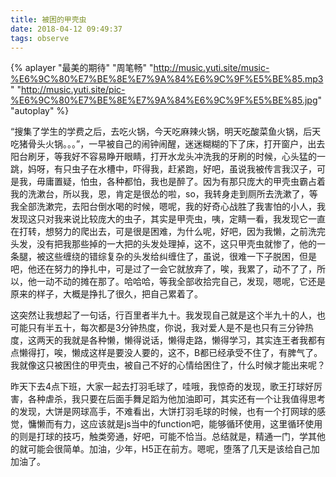 ```yaml
---
title: 被困的甲壳虫
date: 2018-04-12 09:49:37
tags: observe
---
```


<!--&#123;% aplayer "最美的期待" "周笔畅" "http://pic.blackist.top/music%20-%20%E6%9C%80%E7%BE%8E%E7%9A%84%E6%9C%9F%E5%BE%85.mp3" "autoplay=false" %&#125;-->

<!--<iframe frameborder="no" border="0" marginwidth="0" marginheight="0" width=330 height=86 src="//music.163.com/outchain/player?type=2&id=531295576&auto=0&height=66"></iframe>-->

{% aplayer "最美的期待" "周笔畅" "http://music.yuti.site/music-%E6%9C%80%E7%BE%8E%E7%9A%84%E6%9C%9F%E5%BE%85.mp3" "http://music.yuti.site/pic-%E6%9C%80%E7%BE%8E%E7%9A%84%E6%9C%9F%E5%BE%85.jpg" "autoplay" %}


“搜集了学生的学费之后，去吃火锅，今天吃麻辣火锅，明天吃酸菜鱼火锅，后天吃猪骨头火锅。。。”，一早被自己的闹钟闹醒，迷迷糊糊的下了床，打开窗户，出去阳台刷牙，等我好不容易睁开眼睛，打开水龙头冲洗我的牙刷的时候，心头猛的一跳，妈呀，有只虫子在水槽中，吓得我，赶紧跑，好吧，虽说我被传言我汉子，可是我，毋庸置疑，怕虫，各种都怕，我也是醉了。因为有那只庞大的甲壳虫霸占着我的洗漱台，所以我，恩，肯定是很怂的啦，so，我转身走到厕所去洗漱了，等我全部洗漱完，去阳台倒水喝的时候，嗯呢，我的好奇心战胜了我害怕的小人，我发现这只对我来说比较庞大的虫子，其实是甲壳虫，咦，定睛一看，我发现它一直在打转，想努力的爬出去，可是很是困难，为什么呢，好吧，因为我懒，之前洗完头发，没有把我那些掉的一大把的头发处理掉，这不，这只甲壳虫就惨了，他的一条腿，被这些缠绕的错综复杂的头发给纠缠住了，虽说，很难一下子脱困，但是吧，他还在努力的挣扎中，可是过了一会它就放弃了，唉，我累了，动不了了，所以，他一动不动的摊在那了。哈哈哈，等我全部收拾完自己，发现，嗯呢，它还是原来的样子，大概是挣扎了很久，把自己累着了。

这突然让我想起了一句话，行百里者半九十。我发现自己就是这个半九十的人，也可能只有半五十，每次都是3分钟热度，你说，我对爱人是不是也只有三分钟热度，这两天的我就是各种懒，懒得说话，懒得走路，懒得学习，其实连王者我都有点懒得打，唉，懒成这样是要没人要的，这不，B都已经承受不住了，有脾气了。我就像这只被困住的甲壳虫，被自己不好的心情给困住了，什么时候才能出来呢？

昨天下去4点下班，大家一起去打羽毛球了，哇哦，我惊奇的发现，歌王打球好厉害，各种虐杀，我只要在后面手舞足蹈为他加油即可，其实还有一个让我值得思考的发现，大饼是网球高手，不难看出，大饼打羽毛球的时候，也有一个打网球的感觉，慵懒而有力，这应该就是js当中的function吧，能够循环使用，这里循环使用的则是打球的技巧，触类旁通，好吧，可能不恰当。总结就是，精通一门，学其他的就可能会很简单。加油，少年，H5正在前方。嗯呢，堕落了几天是该给自己加加油了。


